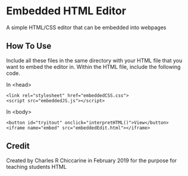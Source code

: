 # Embedded HTML Editor
A simple HTML/CSS editor that can be embedded into webpages

## How To Use
Include all these files in the same directory with your HTML file that you
want to embed the editor in. Within the HTML file, include the following code.

In \<head\>
```
<link rel="stylesheet" href="embeddedCSS.css">
<script src="embeddedJS.js"></script>
```
In \<body\>
```
<button id="tryitout" onclick="interpretHTML()">View</button>
<iframe name="embed" src="embeddedEdit.html"></iframe>
```

## Credit
Created by Charles R Chiccarine in February 2019 for the purpose for
teaching students HTML
